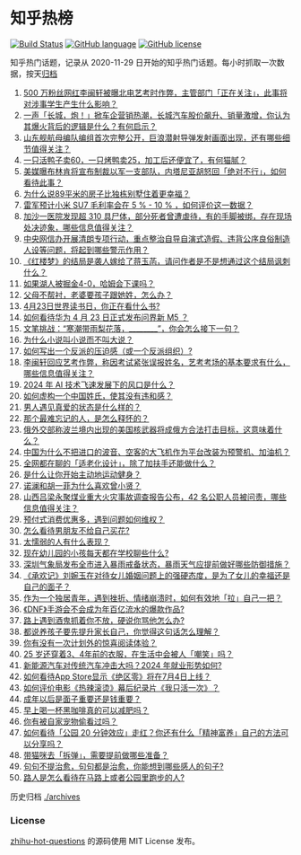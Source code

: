 # 知乎热榜
[![Build Status](https://github.com/ToWeLong/zhihu-hot-questions/workflows/CI/badge.svg)](https://github.com/ToWeLong/zhihu-hot-questions/actions)
[![GitHub language](https://img.shields.io/badge/language-golang-orange.svg)](https://golang.org/)
[![GitHub license](https://img.shields.io/github/license/ToWeLong/zhihu-hot-questions)](https://github.com/ToWeLong/zhihu-hot-questions/blob/main/LICENSE)

知乎热门话题，记录从 2020-11-29 日开始的知乎热门话题。每小时抓取一次数据，按天[归档](./archives)

<!-- BEGIN -->

1. [500 万粉丝网红李闽轩被曝北电艺考时作弊，主管部门「正在关注」，此事将对涉事学生产生什么影响？](https://www.zhihu.com/question/653855877)
1. [一声「长城，炮！」掀车企营销热潮，长城汽车股价飙升、销量激增，你认为其爆火背后的逻辑是什么？有何启示？](https://www.zhihu.com/question/653852254)
1. [山东舰航母编队编组首次完整公开，巨浪潜射导弹发射画面出现，还有哪些细节值得关注？](https://www.zhihu.com/question/653855336)
1. [一只活鸭子卖60，一只烤鸭卖25，加工后还便宜了，有何猫腻？](https://www.zhihu.com/question/653159063)
1. [美媒曝布林肯将宣布制裁以军一支部队，内塔尼亚胡怒回「绝对不行」，如何看待此事？](https://www.zhihu.com/question/653715806)
1. [为什么说89平米的房子比独栋别墅住着更幸福？](https://www.zhihu.com/question/649392582)
1. [雷军预计小米 SU7 毛利率会在 5 % - 10 % ，如何评价这一数据？](https://www.zhihu.com/question/653863101)
1. [加沙一医院发现超 310 具尸体，部分死者曾遭虐待，有的手脚被绑，存在现场处决迹象，哪些信息值得关注？](https://www.zhihu.com/question/653871338)
1. [中央网信办开展清朗专项行动，重点整治自导自演式造假、违背公序良俗制造人设等问题，将起到哪些警示作用？](https://www.zhihu.com/question/653872467)
1. [《红楼梦》的结局是袭人嫁给了蒋玉菡，请问作者是不是想通过这个结局讽刺什么？](https://www.zhihu.com/question/651762040)
1. [如果湖人被掘金4-0，哈姆会下课吗？](https://www.zhihu.com/question/653844905)
1. [父母不帮衬，老婆要孩子跟她姓，怎么办？](https://www.zhihu.com/question/653354503)
1. [4月23日世界读书日，你正在看什么书?](https://www.zhihu.com/question/653628589)
1. [如何看待华为 4 月 23 日正式发布问界新 M5 ？](https://www.zhihu.com/question/653847387)
1. [文笔挑战：“寒潮带雨梨花落，________”，你会怎么接下一句？](https://www.zhihu.com/question/647041429)
1. [为什么小说叫小说而不叫大说？](https://www.zhihu.com/question/653307389)
1. [如何写出一个反派的压迫感（或一个反派组织）?](https://www.zhihu.com/question/651936741)
1. [李闽轩回应艺考作弊，称因考试紧张误报姓名，艺考考场的基本要求有什么，哪些信息值得关注？](https://www.zhihu.com/question/653887832)
1. [2024 年 AI 技术飞速发展下的风口是什么？](https://www.zhihu.com/question/646799200)
1. [如何虚构一个中国姓氏，使其没有违和感？](https://www.zhihu.com/question/646528668)
1. [男人遇见真爱的状态是什么样的？](https://www.zhihu.com/question/650878102)
1. [那个最难忘记的人，是怎么释怀的？](https://www.zhihu.com/question/651726140)
1. [俄外交部称波兰境内出现的美国核武器将成俄方合法打击目标，这意味着什么？](https://www.zhihu.com/question/653849553)
1. [中国为什么不把进口的波音、空客的大飞机作为平台改装为预警机、加油机？](https://www.zhihu.com/question/305966070)
1. [全网都在聊的「适老化设计」，除了加扶手还能做什么？](https://www.zhihu.com/question/646518740)
1. [是什么让你开始主动地运动健身？](https://www.zhihu.com/question/652617961)
1. [诺澜和胡一菲为什么喜欢曾小贤？](https://www.zhihu.com/question/24694478)
1. [山西吕梁永聚煤业重大火灾事故调查报告公布，42 名公职人员被问责，哪些信息值得关注？](https://www.zhihu.com/question/653866084)
1. [预付式消费优惠多，遇到问题如何维权？](https://www.zhihu.com/question/653464943)
1. [怎么看待男朋友不给自己买花?](https://www.zhihu.com/question/653373505)
1. [太懦弱的人有什么表现？](https://www.zhihu.com/question/482697567)
1. [现在幼儿园的小孩每天都在学校聊些什么?](https://www.zhihu.com/question/650529479)
1. [深圳气象局发布全市进入暴雨戒备状态，暴雨天气应提前做好哪些防御措施？](https://www.zhihu.com/question/653853894)
1. [《承欢记》刘婉玉在对待女儿婚姻问题上的强硬态度，是为了女儿的幸福还是自己的面子？](https://www.zhihu.com/question/652826267)
1. [作为一个独居青年，遇到挫折、情绪崩溃时，如何有效地「拉」自己一把？](https://www.zhihu.com/question/653429312)
1. [《DNF》手游会不会成为年百亿流水的爆款作品?](https://www.zhihu.com/question/653741049)
1. [路上遇到酒鬼抓着你不放，硬说你骂他怎么办?](https://www.zhihu.com/question/653786970)
1. [都说养孩子要先提升家长自己，你觉得这句话怎么理解？](https://www.zhihu.com/question/652450561)
1. [你有没有一次计划外的惊喜阅读体验？](https://www.zhihu.com/question/653243924)
1. [25 岁还穿着3、4年前的衣服，在生活中会被人「嘲笑」吗？](https://www.zhihu.com/question/653827397)
1. [新能源汽车对传统汽车冲击大吗？2024 年就业形势如何?](https://www.zhihu.com/question/651409518)
1. [如何看待App Store显示《绝区零》将在7月4日上线？](https://www.zhihu.com/question/653827068)
1. [如何评价电影《热辣滚烫》幕后纪录片《我只活一次》？](https://www.zhihu.com/question/653101865)
1. [成年以后是面子重要还是钱重要？](https://www.zhihu.com/question/648740700)
1. [早上喝一杯黑咖啡真的可以减肥吗？](https://www.zhihu.com/question/653412622)
1. [你有被自家宠物偷看过吗？](https://www.zhihu.com/question/650460791)
1. [如何看待「公园 20 分钟效应」走红？你还有什么「精神富养」自己的方法可以分享吗？](https://www.zhihu.com/question/653429484)
1. [带猫咪去「拆弹」，需要提前做哪些准备？](https://www.zhihu.com/question/650460691)
1. [句句不提治愈，句句都是治愈，你能想到哪些感人的句子?](https://www.zhihu.com/question/653809115)
1. [路人是怎么看待在马路上或者公园里跑步的人?](https://www.zhihu.com/question/653576146)

<!-- END -->

历史归档 [./archives](./archives)


### License
[zhihu-hot-questions](https://github.com/towelong/zhihu-hot-questions) 的源码使用 MIT License 发布。